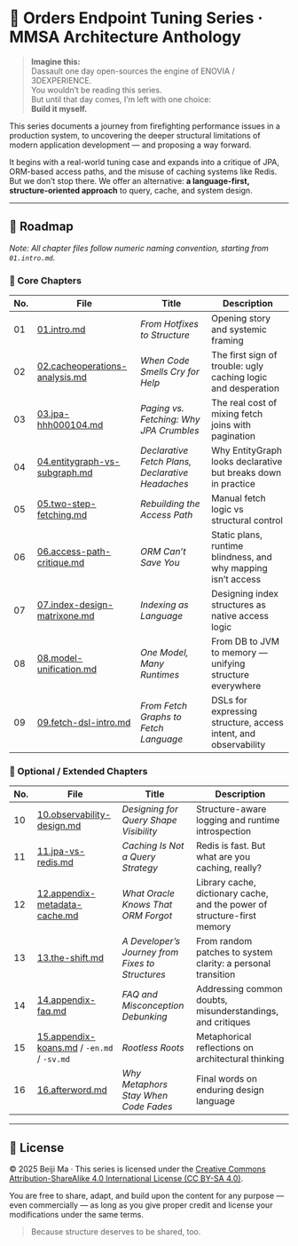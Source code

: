 # 📘 Orders Endpoint Tuning Series · MMSA Architecture Anthology

> **Imagine this:**  
> Dassault one day open-sources the engine of ENOVIA / 3DEXPERIENCE.  
> You wouldn’t be reading this series.  
> But until that day comes, I’m left with one choice:  
> **Build it myself.**

This series documents a journey from firefighting performance issues in a production system, to uncovering the deeper structural limitations of modern application development — and proposing a way forward.

It begins with a real-world tuning case and expands into a critique of JPA, ORM-based access paths, and the misuse of caching systems like Redis. But we don’t stop there. We offer an alternative: **a language-first, structure-oriented approach** to query, cache, and system design.

---

## 🧭 Roadmap

*Note: All chapter files follow numeric naming convention, starting from `01.intro.md`.*

### 📂 Core Chapters

| No. | File | Title | Description |
|-----|------|-------|-------------|
| 01 | [01.intro.md](docs/01.intro.md) | *From Hotfixes to Structure* | Opening story and systemic framing |
| 02 | [02.cacheoperations-analysis.md](02.cacheoperations-analysis.md) | *When Code Smells Cry for Help* | The first sign of trouble: ugly caching logic and desperation |
| 03 | [03.jpa-hhh000104.md](docs/03.jpa-hhh000104.md) | *Paging vs. Fetching: Why JPA Crumbles* | The real cost of mixing fetch joins with pagination |
| 04 | [04.entitygraph-vs-subgraph.md](04.entitygraph-vs-subgraph.md) | *Declarative Fetch Plans, Declarative Headaches* | Why EntityGraph looks declarative but breaks down in practice |
| 05 | [05.two-step-fetching.md](05.two-step-fetching.md) | *Rebuilding the Access Path* | Manual fetch logic vs structural control |
| 06 | [06.access-path-critique.md](06.access-path-critique.md) | *ORM Can’t Save You* | Static plans, runtime blindness, and why mapping isn’t access |
| 07 | [07.index-design-matrixone.md](07.index-design-matrixone.md) | *Indexing as Language* | Designing index structures as native access logic |
| 08 | [08.model-unification.md](08.model-unification.md) | *One Model, Many Runtimes* | From DB to JVM to memory — unifying structure everywhere |
| 09 | [09.fetch-dsl-intro.md](09.fetch-dsl-intro.md) | *From Fetch Graphs to Fetch Language* | DSLs for expressing structure, access intent, and observability |

### 🧪 Optional / Extended Chapters

| No. | File | Title | Description |
|-----|------|-------|-------------|
| 10 | [10.observability-design.md](10.observability-design.md) | *Designing for Query Shape Visibility* | Structure-aware logging and runtime introspection |
| 11 | [11.jpa-vs-redis.md](11.jpa-vs-redis.md) | *Caching Is Not a Query Strategy* | Redis is fast. But what are you caching, really? |
| 12 | [12.appendix-metadata-cache.md](12.appendix-metadata-cache.md) | *What Oracle Knows That ORM Forgot* | Library cache, dictionary cache, and the power of structure-first memory |
| 13 | [13.the-shift.md](13.the-shift.md) | *A Developer’s Journey from Fixes to Structures* | From random patches to system clarity: a personal transition |
| 14 | [14.appendix-faq.md](14.appendix-faq.md) | *FAQ and Misconception Debunking* | Addressing common doubts, misunderstandings, and critiques |
| 15 | [15.appendix-koans.md](15.appendix-koans.md) / `-en.md` / `-sv.md` | *Rootless Roots* | Metaphorical reflections on architectural thinking |
| 16 | [16.afterword.md](16.afterword.md) | *Why Metaphors Stay When Code Fades* | Final words on enduring design language |

---

## 📝 License

© 2025 Beiji Ma · This series is licensed under the [Creative Commons Attribution-ShareAlike 4.0 International License (CC BY-SA 4.0)](https://creativecommons.org/licenses/by-sa/4.0/).

You are free to share, adapt, and build upon the content for any purpose — even commercially — as long as you give proper credit and license your modifications under the same terms.

> Because structure deserves to be shared, too.

